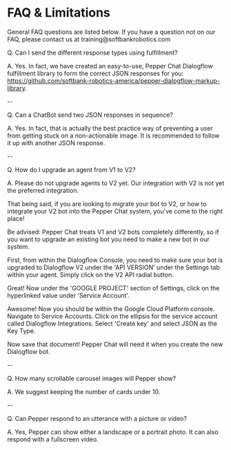 # FAQ & Limitations


<aside class="notice">General FAQ questions are listed below. If you have a question not on our FAQ, please contact us at training@softbankrobotics.com</aside>


Q. Can I send the different response types using fulfillment?

A. Yes. In fact, we have created an easy-to-use, Pepper Chat Dialogflow fulfillment library to form the correct JSON responses for you: <a href="https://github.com/softbank-robotics-america/pepper-dialogflow-markup-library">https://github.com/softbank-robotics-america/pepper-dialogflow-markup-library</a>.

--

Q. Can a ChatBot send two JSON responses in sequence?

A. Yes. In fact, that is actually the best practice way of preventing a user from getting stuck on a non-actionable
   image. It is recommended to follow it up with another JSON response.

--

Q. How do I upgrade an agent from V1 to V2?

A. Please do not upgrade agents to V2 yet. Our integration with V2
is not yet the preferred integration. 

That being said, if you are looking to migrate your bot to V2, or 
how to integrate your V2 bot into the Pepper Chat system, you've come 
to the right place!

Be advised: Pepper Chat treats V1 and V2 bots completely differently, 
so if you want to upgrade an existing bot you need to make a new bot 
in our system.

First, from within the Dialogflow Console, you need to make sure your 
bot is upgraded to Dialogflow V2 under the 'API VERSION' under the 
Settings tab within your agent. Simply click on the V2 API radial 
button.

Great! Now under the 'GOOGLE PROJECT' section of Settings, click on 
the hyperlinked value under 'Service Account'.

Awesome! Now you should be within the Google Cloud Platform console. 
Navigate to Service Accounts. Click on the ellipsis for the service 
account called Dialogflow Integrations. Select 'Create key' and select
JSON as the Key Type.

Now save that document! Pepper Chat will need it when you create the 
new Dialogflow bot.

--


Q. How many scrollable carousel images will Pepper show?

A. We suggest keeping the number of cards under 10.

--


Q. Can Pepper respond to an utterance with a picture or video?

A. Yes, Pepper can show either a landscape or a portrait photo. It
   can also respond with a fullscreen video.



